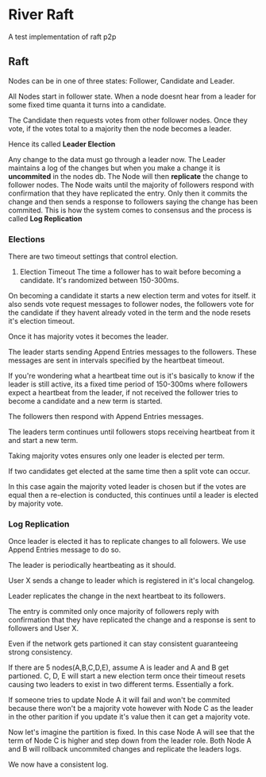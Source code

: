 # River Raft
A test implementation of raft p2p

## Raft
Nodes can be in one of three states: Follower, Candidate and Leader.

All Nodes start in follower state.
When a node doesnt hear from a leader for some fixed time quanta it turns into a candidate.

The Candidate then requests votes from other follower nodes.
Once they vote, if the votes total to a majority then the node becomes a leader.

Hence its called **Leader Election**

Any change to the data must go through a leader now.
The Leader maintains a log of the changes but when you make a change it is **uncommited** in the nodes db.
The Node will then **replicate** the change to follower nodes.
The Node waits until the majority of followers respond with confirmation that they have replicated the entry.
Only then it commits the change and then sends a response to followers saying the change has been commited.
This is how the system comes to consensus and the process is called **Log Replication**

### Elections
There are two timeout settings that control election.

1. Election Timeout
The time a follower has to wait before becoming a candidate.
It's randomized between 150-300ms.

On becoming a candidate it starts a new election term and votes for itself.
it also sends vote request messages to follower nodes, the followers vote for the candidate
if they havent already voted in the term and the node resets it's election timeout.

Once it has majority votes it becomes the leader.

The leader starts sending Append Entries messages to the followers.
These messages are sent in intervals specified by the heartbeat timeout.

If you're wondering what a heartbeat time out is it's basically to know if the leader is still active, 
its a fixed time period of 150-300ms where followers expect a heartbeat from the leader, 
if not received the follower tries to become a candidate and a new term is started.

The followers then respond with Append Entries messages.

The leaders term continues until followers stops receiving heartbeat from it and start a new term.

Taking majority votes ensures only one leader is elected per term.

If two candidates get elected at the same time then a split vote can occur.

In this case again the majority voted leader is chosen but if the votes are equal then a re-election is conducted, 
this continues until a leader is elected by majority vote.

### Log Replication
Once leader is elected it has to replicate changes to all folowers. We use Append Entries message to do so.

The leader is periodically heartbeating as it should.

User X sends a change to leader which is registered in it's local changelog.

Leader replicates the change in the next heartbeat to its followers.

The entry is commited only once majority of followers reply with confirmation that they have replicated the change
and a response is sent to followers and User X.

Even if the network gets partioned it can stay consistent guaranteeing strong consistency.

If there are 5 nodes(A,B,C,D,E), assume A is leader and A and B get partioned. C, D, E will start a new election term 
once their timeout resets causing two leaders to exist in two different terms. Essentially a fork.

If someone tries to update Node A it will fail and won't be commited because there won't be a majority vote however with Node C as the leader in 
the other parition if you update it's value then it can get a majority vote.

Now let's imagine the partition is fixed. In this case Node A will see that the term of Node C is higher and step down from the leader role.
Both Node A and B will rollback uncommited changes and replicate the leaders logs.

We now have a consistent log.
